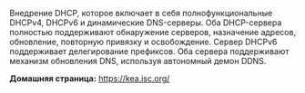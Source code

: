 Внедрение DHCP, которое включает в себя полнофункциональные DHCPv4, DHCPv6 и динамические DNS-серверы.
Оба DHCP-сервера полностью поддерживают обнаружение серверов, назначение адресов, обновление, повторную привязку и освобождение.
Сервер DHCPv6 поддерживает делегирование префиксов. Оба сервера поддерживают механизм обновления DNS, используя автономный демон DDNS.

**Домашняя страница:** <https://kea.isc.org/>
